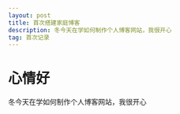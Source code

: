```yaml
---
layout: post
title: 首次搭建家庭博客
description: 冬今天在学如何制作个人博客网站，我很开心
tag: 首次记录
---
```



# 心情好

冬今天在学如何制作个人博客网站，我很开心







